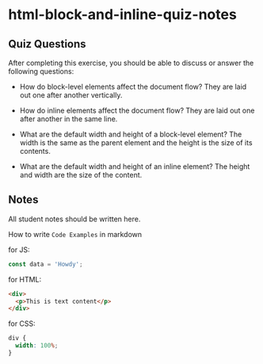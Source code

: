 # html-block-and-inline-quiz-notes

## Quiz Questions

After completing this exercise, you should be able to discuss or answer the following questions:

- How do block-level elements affect the document flow?
  They are laid out one after another vertically.

- How do inline elements affect the document flow?
  They are laid out one after another in the same line.

- What are the default width and height of a block-level element?
  The width is the same as the parent element and the height is the size of its contents.

- What are the default width and height of an inline element?
  The height and width are the size of the content.

## Notes

All student notes should be written here.

How to write `Code Examples` in markdown

for JS:

```javascript
const data = 'Howdy';
```

for HTML:

```html
<div>
  <p>This is text content</p>
</div>
```

for CSS:

```css
div {
  width: 100%;
}
```
